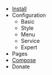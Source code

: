 - [Install](en/install)
- Configuration
  - Basic
  - Style
  - Menu
  - Service
  - Expert
- Pages
- [Compose](en/install)
- Donate